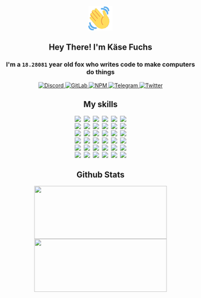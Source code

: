<div><p align=center><img src=./resources/images/wave.gif width=64px height=64px></p><h2 align=center>Hey There! I'm Käse Fuchs</h2><h3 align=center>I'm a <code>18.28081</code> year old fox who writes code to make computers do things</h3><p align=center><a href=https://discord.com/users/507526681125322772><img alt=Discord src="https://img.shields.io/badge/Discord-5865F2?logo=discord&logoColor=white&style=flat-square#cebbb4992145fbeeaa0ef0d02173719a"> </a><a href=https://gitlab.com/kasefuchs><img alt=GitLab src="https://img.shields.io/badge/GitLab-330F63?logo=gitlab&logoColor=white&style=flat-square#cebbb4992145fbeeaa0ef0d02173719a"> </a><a href=https://npmjs.com/~kasefuchs><img alt=NPM src="https://img.shields.io/badge/NPM-CB3837?logo=npm&logoColor=white&style=flat-square#cebbb4992145fbeeaa0ef0d02173719a"> </a><a href=https://t.me/kasefuchs><img alt=Telegram src="https://img.shields.io/badge/Telegram-2CA5E0?logo=telegram&logoColor=white&style=flat-square#cebbb4992145fbeeaa0ef0d02173719a"> </a><a href=https://twitter.com/kasefuchs><img alt=Twitter src="https://img.shields.io/badge/Twitter-1DA1F2?logo=twitter&logoColor=white&style=flat-square#cebbb4992145fbeeaa0ef0d02173719a"></a></p><h2 align=center>My skills</h2><p align=center><a href=https://aws.amazon.com/ ><picture><source srcset="https://skillicons.dev/icons?i=aws&theme=dark#cebbb4992145fbeeaa0ef0d02173719a" media="(prefers-color-scheme: dark)"><source srcset="https://skillicons.dev/icons?i=aws&theme=light#cebbb4992145fbeeaa0ef0d02173719a" media="(prefers-color-scheme: light), (prefers-color-scheme: no-preference)"><img src="https://skillicons.dev/icons?i=aws&theme=light#cebbb4992145fbeeaa0ef0d02173719a"></picture></a>&nbsp;&nbsp;<a href=https://en.wikipedia.org/wiki/Bash_(Unix_shell)><picture><source srcset="https://skillicons.dev/icons?i=bash&theme=dark#cebbb4992145fbeeaa0ef0d02173719a" media="(prefers-color-scheme: dark)"><source srcset="https://skillicons.dev/icons?i=bash&theme=light#cebbb4992145fbeeaa0ef0d02173719a" media="(prefers-color-scheme: light), (prefers-color-scheme: no-preference)"><img src="https://skillicons.dev/icons?i=bash&theme=light#cebbb4992145fbeeaa0ef0d02173719a"></picture></a>&nbsp;&nbsp;<a href=https://discord.com/developers/docs><picture><source srcset="https://skillicons.dev/icons?i=bots&theme=dark#cebbb4992145fbeeaa0ef0d02173719a" media="(prefers-color-scheme: dark)"><source srcset="https://skillicons.dev/icons?i=bots&theme=light#cebbb4992145fbeeaa0ef0d02173719a" media="(prefers-color-scheme: light), (prefers-color-scheme: no-preference)"><img src="https://skillicons.dev/icons?i=bots&theme=light#cebbb4992145fbeeaa0ef0d02173719a"></picture></a>&nbsp;&nbsp;<a href=https://www.cloudflare.com/ ><picture><source srcset="https://skillicons.dev/icons?i=cloudflare&theme=dark#cebbb4992145fbeeaa0ef0d02173719a" media="(prefers-color-scheme: dark)"><source srcset="https://skillicons.dev/icons?i=cloudflare&theme=light#cebbb4992145fbeeaa0ef0d02173719a" media="(prefers-color-scheme: light), (prefers-color-scheme: no-preference)"><img src="https://skillicons.dev/icons?i=cloudflare&theme=light#cebbb4992145fbeeaa0ef0d02173719a"></picture></a>&nbsp;&nbsp;<a href=https://en.wikipedia.org/wiki/CSS><picture><source srcset="https://skillicons.dev/icons?i=css&theme=dark#cebbb4992145fbeeaa0ef0d02173719a" media="(prefers-color-scheme: dark)"><source srcset="https://skillicons.dev/icons?i=css&theme=light#cebbb4992145fbeeaa0ef0d02173719a" media="(prefers-color-scheme: light), (prefers-color-scheme: no-preference)"><img src="https://skillicons.dev/icons?i=css&theme=light#cebbb4992145fbeeaa0ef0d02173719a"></picture></a>&nbsp;&nbsp;<a href=https://www.docker.com/ ><picture><source srcset="https://skillicons.dev/icons?i=docker&theme=dark#cebbb4992145fbeeaa0ef0d02173719a" media="(prefers-color-scheme: dark)"><source srcset="https://skillicons.dev/icons?i=docker&theme=light#cebbb4992145fbeeaa0ef0d02173719a" media="(prefers-color-scheme: light), (prefers-color-scheme: no-preference)"><img src="https://skillicons.dev/icons?i=docker&theme=light#cebbb4992145fbeeaa0ef0d02173719a"></picture></a><br><a href=https://www.electronjs.org/ ><picture><source srcset="https://skillicons.dev/icons?i=electron&theme=dark#cebbb4992145fbeeaa0ef0d02173719a" media="(prefers-color-scheme: dark)"><source srcset="https://skillicons.dev/icons?i=electron&theme=light#cebbb4992145fbeeaa0ef0d02173719a" media="(prefers-color-scheme: light), (prefers-color-scheme: no-preference)"><img src="https://skillicons.dev/icons?i=electron&theme=light#cebbb4992145fbeeaa0ef0d02173719a"></picture></a>&nbsp;&nbsp;<a href=https://expressjs.com/ ><picture><source srcset="https://skillicons.dev/icons?i=express&theme=dark#cebbb4992145fbeeaa0ef0d02173719a" media="(prefers-color-scheme: dark)"><source srcset="https://skillicons.dev/icons?i=express&theme=light#cebbb4992145fbeeaa0ef0d02173719a" media="(prefers-color-scheme: light), (prefers-color-scheme: no-preference)"><img src="https://skillicons.dev/icons?i=express&theme=light#cebbb4992145fbeeaa0ef0d02173719a"></picture></a>&nbsp;&nbsp;<a href=https://www.figma.com/ ><picture><source srcset="https://skillicons.dev/icons?i=figma&theme=dark#cebbb4992145fbeeaa0ef0d02173719a" media="(prefers-color-scheme: dark)"><source srcset="https://skillicons.dev/icons?i=figma&theme=light#cebbb4992145fbeeaa0ef0d02173719a" media="(prefers-color-scheme: light), (prefers-color-scheme: no-preference)"><img src="https://skillicons.dev/icons?i=figma&theme=light#cebbb4992145fbeeaa0ef0d02173719a"></picture></a>&nbsp;&nbsp;<a href=https://firebase.google.com/ ><picture><source srcset="https://skillicons.dev/icons?i=firebase&theme=dark#cebbb4992145fbeeaa0ef0d02173719a" media="(prefers-color-scheme: dark)"><source srcset="https://skillicons.dev/icons?i=firebase&theme=light#cebbb4992145fbeeaa0ef0d02173719a" media="(prefers-color-scheme: light), (prefers-color-scheme: no-preference)"><img src="https://skillicons.dev/icons?i=firebase&theme=light#cebbb4992145fbeeaa0ef0d02173719a"></picture></a>&nbsp;&nbsp;<a href=https://flask.palletsprojects.com/ ><picture><source srcset="https://skillicons.dev/icons?i=flask&theme=dark#cebbb4992145fbeeaa0ef0d02173719a" media="(prefers-color-scheme: dark)"><source srcset="https://skillicons.dev/icons?i=flask&theme=light#cebbb4992145fbeeaa0ef0d02173719a" media="(prefers-color-scheme: light), (prefers-color-scheme: no-preference)"><img src="https://skillicons.dev/icons?i=flask&theme=light#cebbb4992145fbeeaa0ef0d02173719a"></picture></a>&nbsp;&nbsp;<a href=https://cloud.google.com/ ><picture><source srcset="https://skillicons.dev/icons?i=gcp&theme=dark#cebbb4992145fbeeaa0ef0d02173719a" media="(prefers-color-scheme: dark)"><source srcset="https://skillicons.dev/icons?i=gcp&theme=light#cebbb4992145fbeeaa0ef0d02173719a" media="(prefers-color-scheme: light), (prefers-color-scheme: no-preference)"><img src="https://skillicons.dev/icons?i=gcp&theme=light#cebbb4992145fbeeaa0ef0d02173719a"></picture></a><br><a href=https://git-scm.com/ ><picture><source srcset="https://skillicons.dev/icons?i=git&theme=dark#cebbb4992145fbeeaa0ef0d02173719a" media="(prefers-color-scheme: dark)"><source srcset="https://skillicons.dev/icons?i=git&theme=light#cebbb4992145fbeeaa0ef0d02173719a" media="(prefers-color-scheme: light), (prefers-color-scheme: no-preference)"><img src="https://skillicons.dev/icons?i=git&theme=light#cebbb4992145fbeeaa0ef0d02173719a"></picture></a>&nbsp;&nbsp;<a href=https://github.com/ ><picture><source srcset="https://skillicons.dev/icons?i=github&theme=dark#cebbb4992145fbeeaa0ef0d02173719a" media="(prefers-color-scheme: dark)"><source srcset="https://skillicons.dev/icons?i=github&theme=light#cebbb4992145fbeeaa0ef0d02173719a" media="(prefers-color-scheme: light), (prefers-color-scheme: no-preference)"><img src="https://skillicons.dev/icons?i=github&theme=light#cebbb4992145fbeeaa0ef0d02173719a"></picture></a>&nbsp;&nbsp;<a href=https://gitlab.com/ ><picture><source srcset="https://skillicons.dev/icons?i=gitlab&theme=dark#cebbb4992145fbeeaa0ef0d02173719a" media="(prefers-color-scheme: dark)"><source srcset="https://skillicons.dev/icons?i=gitlab&theme=light#cebbb4992145fbeeaa0ef0d02173719a" media="(prefers-color-scheme: light), (prefers-color-scheme: no-preference)"><img src="https://skillicons.dev/icons?i=gitlab&theme=light#cebbb4992145fbeeaa0ef0d02173719a"></picture></a>&nbsp;&nbsp;<a href=https://www.heroku.com/ ><picture><source srcset="https://skillicons.dev/icons?i=heroku&theme=dark#cebbb4992145fbeeaa0ef0d02173719a" media="(prefers-color-scheme: dark)"><source srcset="https://skillicons.dev/icons?i=heroku&theme=light#cebbb4992145fbeeaa0ef0d02173719a" media="(prefers-color-scheme: light), (prefers-color-scheme: no-preference)"><img src="https://skillicons.dev/icons?i=heroku&theme=light#cebbb4992145fbeeaa0ef0d02173719a"></picture></a>&nbsp;&nbsp;<a href=https://en.wikipedia.org/wiki/HTML><picture><source srcset="https://skillicons.dev/icons?i=html&theme=dark#cebbb4992145fbeeaa0ef0d02173719a" media="(prefers-color-scheme: dark)"><source srcset="https://skillicons.dev/icons?i=html&theme=light#cebbb4992145fbeeaa0ef0d02173719a" media="(prefers-color-scheme: light), (prefers-color-scheme: no-preference)"><img src="https://skillicons.dev/icons?i=html&theme=light#cebbb4992145fbeeaa0ef0d02173719a"></picture></a>&nbsp;&nbsp;<a href=https://en.wikipedia.org/wiki/JavaScript><picture><source srcset="https://skillicons.dev/icons?i=js&theme=dark#cebbb4992145fbeeaa0ef0d02173719a" media="(prefers-color-scheme: dark)"><source srcset="https://skillicons.dev/icons?i=js&theme=light#cebbb4992145fbeeaa0ef0d02173719a" media="(prefers-color-scheme: light), (prefers-color-scheme: no-preference)"><img src="https://skillicons.dev/icons?i=js&theme=light#cebbb4992145fbeeaa0ef0d02173719a"></picture></a><br><a href=https://en.wikipedia.org/wiki/Linux><picture><source srcset="https://skillicons.dev/icons?i=linux&theme=dark#cebbb4992145fbeeaa0ef0d02173719a" media="(prefers-color-scheme: dark)"><source srcset="https://skillicons.dev/icons?i=linux&theme=light#cebbb4992145fbeeaa0ef0d02173719a" media="(prefers-color-scheme: light), (prefers-color-scheme: no-preference)"><img src="https://skillicons.dev/icons?i=linux&theme=light#cebbb4992145fbeeaa0ef0d02173719a"></picture></a>&nbsp;&nbsp;<a href=https://mui.com/ ><picture><source srcset="https://skillicons.dev/icons?i=materialui&theme=dark#cebbb4992145fbeeaa0ef0d02173719a" media="(prefers-color-scheme: dark)"><source srcset="https://skillicons.dev/icons?i=materialui&theme=light#cebbb4992145fbeeaa0ef0d02173719a" media="(prefers-color-scheme: light), (prefers-color-scheme: no-preference)"><img src="https://skillicons.dev/icons?i=materialui&theme=light#cebbb4992145fbeeaa0ef0d02173719a"></picture></a>&nbsp;&nbsp;<a href=https://en.wikipedia.org/wiki/Markdown><picture><source srcset="https://skillicons.dev/icons?i=md&theme=dark#cebbb4992145fbeeaa0ef0d02173719a" media="(prefers-color-scheme: dark)"><source srcset="https://skillicons.dev/icons?i=md&theme=light#cebbb4992145fbeeaa0ef0d02173719a" media="(prefers-color-scheme: light), (prefers-color-scheme: no-preference)"><img src="https://skillicons.dev/icons?i=md&theme=light#cebbb4992145fbeeaa0ef0d02173719a"></picture></a>&nbsp;&nbsp;<a href=https://www.mongodb.com/ ><picture><source srcset="https://skillicons.dev/icons?i=mongodb&theme=dark#cebbb4992145fbeeaa0ef0d02173719a" media="(prefers-color-scheme: dark)"><source srcset="https://skillicons.dev/icons?i=mongodb&theme=light#cebbb4992145fbeeaa0ef0d02173719a" media="(prefers-color-scheme: light), (prefers-color-scheme: no-preference)"><img src="https://skillicons.dev/icons?i=mongodb&theme=light#cebbb4992145fbeeaa0ef0d02173719a"></picture></a>&nbsp;&nbsp;<a href=https://www.mysql.com/ ><picture><source srcset="https://skillicons.dev/icons?i=mysql&theme=dark#cebbb4992145fbeeaa0ef0d02173719a" media="(prefers-color-scheme: dark)"><source srcset="https://skillicons.dev/icons?i=mysql&theme=light#cebbb4992145fbeeaa0ef0d02173719a" media="(prefers-color-scheme: light), (prefers-color-scheme: no-preference)"><img src="https://skillicons.dev/icons?i=mysql&theme=light#cebbb4992145fbeeaa0ef0d02173719a"></picture></a>&nbsp;&nbsp;<a href=https://nextjs.org/ ><picture><source srcset="https://skillicons.dev/icons?i=nextjs&theme=dark#cebbb4992145fbeeaa0ef0d02173719a" media="(prefers-color-scheme: dark)"><source srcset="https://skillicons.dev/icons?i=nextjs&theme=light#cebbb4992145fbeeaa0ef0d02173719a" media="(prefers-color-scheme: light), (prefers-color-scheme: no-preference)"><img src="https://skillicons.dev/icons?i=nextjs&theme=light#cebbb4992145fbeeaa0ef0d02173719a"></picture></a><br><a href=https://nodejs.org/en/ ><picture><source srcset="https://skillicons.dev/icons?i=nodejs&theme=dark#cebbb4992145fbeeaa0ef0d02173719a" media="(prefers-color-scheme: dark)"><source srcset="https://skillicons.dev/icons?i=nodejs&theme=light#cebbb4992145fbeeaa0ef0d02173719a" media="(prefers-color-scheme: light), (prefers-color-scheme: no-preference)"><img src="https://skillicons.dev/icons?i=nodejs&theme=light#cebbb4992145fbeeaa0ef0d02173719a"></picture></a>&nbsp;&nbsp;<a href=https://www.postgresql.org/ ><picture><source srcset="https://skillicons.dev/icons?i=postgres&theme=dark#cebbb4992145fbeeaa0ef0d02173719a" media="(prefers-color-scheme: dark)"><source srcset="https://skillicons.dev/icons?i=postgres&theme=light#cebbb4992145fbeeaa0ef0d02173719a" media="(prefers-color-scheme: light), (prefers-color-scheme: no-preference)"><img src="https://skillicons.dev/icons?i=postgres&theme=light#cebbb4992145fbeeaa0ef0d02173719a"></picture></a>&nbsp;&nbsp;<a href=https://learn.microsoft.com/en-us/powershell/ ><picture><source srcset="https://skillicons.dev/icons?i=powershell&theme=dark#cebbb4992145fbeeaa0ef0d02173719a" media="(prefers-color-scheme: dark)"><source srcset="https://skillicons.dev/icons?i=powershell&theme=light#cebbb4992145fbeeaa0ef0d02173719a" media="(prefers-color-scheme: light), (prefers-color-scheme: no-preference)"><img src="https://skillicons.dev/icons?i=powershell&theme=light#cebbb4992145fbeeaa0ef0d02173719a"></picture></a>&nbsp;&nbsp;<a href=https://www.python.org/ ><picture><source srcset="https://skillicons.dev/icons?i=py&theme=dark#cebbb4992145fbeeaa0ef0d02173719a" media="(prefers-color-scheme: dark)"><source srcset="https://skillicons.dev/icons?i=py&theme=light#cebbb4992145fbeeaa0ef0d02173719a" media="(prefers-color-scheme: light), (prefers-color-scheme: no-preference)"><img src="https://skillicons.dev/icons?i=py&theme=light#cebbb4992145fbeeaa0ef0d02173719a"></picture></a>&nbsp;&nbsp;<a href=https://www.raspberrypi.org/ ><picture><source srcset="https://skillicons.dev/icons?i=raspberrypi&theme=dark#cebbb4992145fbeeaa0ef0d02173719a" media="(prefers-color-scheme: dark)"><source srcset="https://skillicons.dev/icons?i=raspberrypi&theme=light#cebbb4992145fbeeaa0ef0d02173719a" media="(prefers-color-scheme: light), (prefers-color-scheme: no-preference)"><img src="https://skillicons.dev/icons?i=raspberrypi&theme=light#cebbb4992145fbeeaa0ef0d02173719a"></picture></a>&nbsp;&nbsp;<a href=https://reactjs.org/ ><picture><source srcset="https://skillicons.dev/icons?i=react&theme=dark#cebbb4992145fbeeaa0ef0d02173719a" media="(prefers-color-scheme: dark)"><source srcset="https://skillicons.dev/icons?i=react&theme=light#cebbb4992145fbeeaa0ef0d02173719a" media="(prefers-color-scheme: light), (prefers-color-scheme: no-preference)"><img src="https://skillicons.dev/icons?i=react&theme=light#cebbb4992145fbeeaa0ef0d02173719a"></picture></a><br><a href=https://redux.js.org/ ><picture><source srcset="https://skillicons.dev/icons?i=redux&theme=dark#cebbb4992145fbeeaa0ef0d02173719a" media="(prefers-color-scheme: dark)"><source srcset="https://skillicons.dev/icons?i=redux&theme=light#cebbb4992145fbeeaa0ef0d02173719a" media="(prefers-color-scheme: light), (prefers-color-scheme: no-preference)"><img src="https://skillicons.dev/icons?i=redux&theme=light#cebbb4992145fbeeaa0ef0d02173719a"></picture></a>&nbsp;&nbsp;<a href=https://en.wikipedia.org/wiki/Regular_expression><picture><source srcset="https://skillicons.dev/icons?i=regex&theme=dark#cebbb4992145fbeeaa0ef0d02173719a" media="(prefers-color-scheme: dark)"><source srcset="https://skillicons.dev/icons?i=regex&theme=light#cebbb4992145fbeeaa0ef0d02173719a" media="(prefers-color-scheme: light), (prefers-color-scheme: no-preference)"><img src="https://skillicons.dev/icons?i=regex&theme=light#cebbb4992145fbeeaa0ef0d02173719a"></picture></a>&nbsp;&nbsp;<a href=https://en.wikipedia.org/wiki/Sass_(stylesheet_language)><picture><source srcset="https://skillicons.dev/icons?i=sass&theme=dark#cebbb4992145fbeeaa0ef0d02173719a" media="(prefers-color-scheme: dark)"><source srcset="https://skillicons.dev/icons?i=sass&theme=light#cebbb4992145fbeeaa0ef0d02173719a" media="(prefers-color-scheme: light), (prefers-color-scheme: no-preference)"><img src="https://skillicons.dev/icons?i=sass&theme=light#cebbb4992145fbeeaa0ef0d02173719a"></picture></a>&nbsp;&nbsp;<a href=https://www.typescriptlang.org/ ><picture><source srcset="https://skillicons.dev/icons?i=ts&theme=dark#cebbb4992145fbeeaa0ef0d02173719a" media="(prefers-color-scheme: dark)"><source srcset="https://skillicons.dev/icons?i=ts&theme=light#cebbb4992145fbeeaa0ef0d02173719a" media="(prefers-color-scheme: light), (prefers-color-scheme: no-preference)"><img src="https://skillicons.dev/icons?i=ts&theme=light#cebbb4992145fbeeaa0ef0d02173719a"></picture></a>&nbsp;&nbsp;<a href=https://unity.com/ ><picture><source srcset="https://skillicons.dev/icons?i=unity&theme=dark#cebbb4992145fbeeaa0ef0d02173719a" media="(prefers-color-scheme: dark)"><source srcset="https://skillicons.dev/icons?i=unity&theme=light#cebbb4992145fbeeaa0ef0d02173719a" media="(prefers-color-scheme: light), (prefers-color-scheme: no-preference)"><img src="https://skillicons.dev/icons?i=unity&theme=light#cebbb4992145fbeeaa0ef0d02173719a"></picture></a>&nbsp;&nbsp;<a href=https://workers.cloudflare.com/ ><picture><source srcset="https://skillicons.dev/icons?i=workers&theme=dark#cebbb4992145fbeeaa0ef0d02173719a" media="(prefers-color-scheme: dark)"><source srcset="https://skillicons.dev/icons?i=workers&theme=light#cebbb4992145fbeeaa0ef0d02173719a" media="(prefers-color-scheme: light), (prefers-color-scheme: no-preference)"><img src="https://skillicons.dev/icons?i=workers&theme=light#cebbb4992145fbeeaa0ef0d02173719a"></picture></a><br></p><h2 align=center>Github Stats</h2><p align=center><picture><source srcset="https://github-readme-stats-kasefuchs.vercel.app/api/?count_private=true&hide_border=true&hide_rank=true&line_height=20&hide_title=true&username=Kasefuchs&theme=dark#cebbb4992145fbeeaa0ef0d02173719a" media="(prefers-color-scheme: dark)"><source srcset="https://github-readme-stats-kasefuchs.vercel.app/api/?count_private=true&hide_border=true&hide_rank=true&line_height=20&hide_title=true&username=Kasefuchs&theme=light#cebbb4992145fbeeaa0ef0d02173719a" media="(prefers-color-scheme: light), (prefers-color-scheme: no-preference)"><img align=middle width=350 height=140 src="https://github-readme-stats-kasefuchs.vercel.app/api/?count_private=true&hide_border=true&hide_rank=true&line_height=20&hide_title=true&username=Kasefuchs&theme=light#cebbb4992145fbeeaa0ef0d02173719a"></picture><picture><source srcset="https://github-readme-stats-kasefuchs.vercel.app/api/top-langs/?count_private=true&hide_border=true&layout=compact&username=Kasefuchs&theme=dark#cebbb4992145fbeeaa0ef0d02173719a" media="(prefers-color-scheme: dark)"><source srcset="https://github-readme-stats-kasefuchs.vercel.app/api/top-langs/?count_private=true&hide_border=true&layout=compact&username=Kasefuchs&theme=light#cebbb4992145fbeeaa0ef0d02173719a" media="(prefers-color-scheme: light), (prefers-color-scheme: no-preference)"><img align=middle width=350 height=140 src="https://github-readme-stats-kasefuchs.vercel.app/api/top-langs/?count_private=true&hide_border=true&layout=compact&username=Kasefuchs&theme=light#cebbb4992145fbeeaa0ef0d02173719a"></picture></p><img src="https://hit.yhype.me/github/profile?user_id=64592097#cebbb4992145fbeeaa0ef0d02173719a" alt=""></div>
